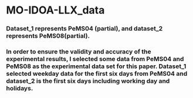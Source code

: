 # MO-IDOA-LLX_data
### Dataset_1 represents PeMS04 (partial), and dataset_2 represents PeMS08(partial).

### In order to ensure the validity and accuracy of the experimental results, I selected some data from PeMS04 and PeMS08 as the experimental data set for this paper. Dataset_1 selected weekday data for the first six days from PeMS04 and dataset_2 is the first six days including working day and holidays.
